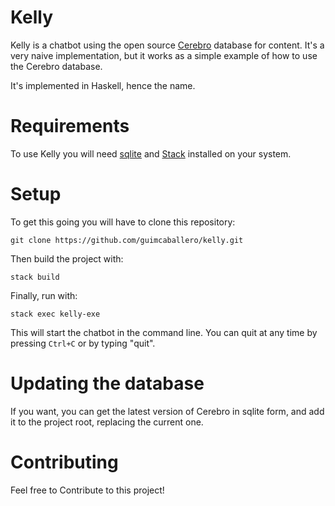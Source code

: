 # Kelly

Kelly is a chatbot using the open source [Cerebro](https://github.com/inbrainz/cerebro) database for content. It's a very naive implementation, but it works as a simple example of how to use the Cerebro database.

It's implemented in Haskell, hence the name.

# Requirements

To use Kelly you will need [sqlite](https://sqlite.org/index.html) and [Stack](https://docs.haskellstack.org/en/stable/README/) installed on your system.

# Setup

To get this going you will have to clone this repository:

```
git clone https://github.com/guimcaballero/kelly.git
```

Then build the project with:

```
stack build
```

Finally, run with:

```
stack exec kelly-exe
```

This will start the chatbot in the command line. You can quit at any time by pressing `Ctrl+C` or by typing "quit".

# Updating the database

If you want, you can get the latest version of Cerebro in sqlite form, and add it to the project root, replacing the current one.

# Contributing

Feel free to Contribute to this project!
